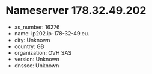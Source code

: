 # Nameserver 178.32.49.202

* as_number: 16276
* name: ip202.ip-178-32-49.eu.
* city: Unknown
* country: GB
* organization: OVH SAS
* version: Unknown
* dnssec: Unknown
